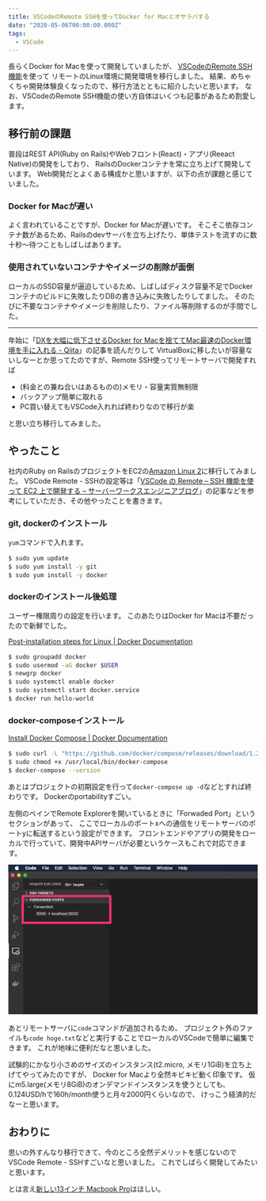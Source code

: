 ```yaml
---
title: VSCodeのRemote SSHを使ってDocker for Macとオサラバする
date: "2020-05-06T00:00:00.000Z"
tags:
  - VSCode
---
```


長らくDocker for Macを使って開発していましたが、
[VSCodeのRemote SSH機能](https://code.visualstudio.com/docs/remote/ssh)を使って
リモートのLinux環境に開発環境を移行しました。
結果、めちゃくちゃ開発体験良くなったので、移行方法とともに紹介したいと思います。
なお、VSCodeのRemote SSH機能の使い方自体はいくつも記事があるため割愛します。

## 移行前の課題

普段はREST API(Ruby on Rails)やWebフロント(React)・アプリ(Reeact Native)の開発をしており、
RailsのDockerコンテナを常に立ち上げて開発しています。
Web開発だとよくある構成かと思いますが、以下の点が課題と感じていました。

### Docker for Macが遅い

よく言われていることですが、Docker for Macが遅いです。
そこそこ依存コンテナ数があるため、Railsのdevサーバを立ち上げたり、単体テストを流すのに数十秒〜待つこともしばしばあります。

### 使用されていないコンテナやイメージの削除が面倒

ローカルのSSD容量が逼迫しているため、しばしばディスク容量不足でDockerコンテナのビルドに失敗したりDBの書き込みに失敗したりしてました。
そのたびに不要なコンテナやイメージを削除したり、ファイル等削除するのが手間でした。

---

年始に「[DXを大幅に低下させるDocker for Macを捨ててMac最速のDocker環境を手に入れる - Qiita](https://qiita.com/yuki_ycino/items/cb21cf91a39ddd61f484)」の記事を読んだりして
VirtualBoxに移したいが容量ないしなーとか思ってたのですが、Remote SSH使ってリモートサーバで開発すれば

* (料金との兼ね合いはあるものの)メモリ・容量実質無制限
* バックアップ簡単に取れる
* PC買い替えてもVSCode入れれば終わりなので移行が楽

と思い立ち移行してみました。

## やったこと

社内のRuby on RailsのプロジェクトをEC2の[Amazon Linux 2](https://aws.amazon.com/jp/amazon-linux-2/)に移行してみました。
VSCode Remote - SSHの設定等は「[VSCode の Remote – SSH 機能を使って EC2 上で開発する – サーバーワークスエンジニアブログ](http://blog.serverworks.co.jp/tech/2020/02/20/vscode-remote-ssh/)」の記事などを参考にしていただき、その他やったことを書きます。

### git, dockerのインストール

`yum`コマンドで入れます。

```sh
$ sudo yum update
$ sudo yum install -y git
$ sudo yum install -y docker
```

### dockerのインストール後処理

ユーザー権限周りの設定を行います。
このあたりはDocker for Macは不要だったので新鮮でした。

[Post-installation steps for Linux | Docker Documentation](https://docs.docker.com/engine/install/linux-postinstall/)

```sh
$ sudo groupadd docker
$ sudo usermod -aG docker $USER
$ newgrp docker 
$ sudo systemctl enable docker
$ sudo systemctl start docker.service
$ docker run hello-world
```

### docker-composeインストール

[Install Docker Compose | Docker Documentation](https://docs.docker.com/compose/install/)

```sh
$ sudo curl -L "https://github.com/docker/compose/releases/download/1.25.5/docker-compose-$(uname -s)-$(uname -m)" -o /usr/local/bin/docker-compose
$ sudo chmod +x /usr/local/bin/docker-compose
$ docker-compose --version
```

あとはプロジェクトの初期設定を行って`docker-compose up -d`などとすれば終わりです。
Dockerのportabilityすごい。

左側のペインでRemote Explorerを開いているときに「Forwaded Port」というセクションがあって、
ここでローカルのポートxへの通信をリモートサーバのポートyに転送するという設定ができます。
フロントエンドやアプリの開発をローカルで行っていて、開発中APIサーバが必要というケースもこれで対応できます。

![forwarded port feature](forwarded-port.jpg)

あとリモートサーバに`code`コマンドが追加されるため、
プロジェクト外のファイルも`code hoge.txt`などと実行することでローカルのVSCodeで簡単に編集できます。
これが地味に便利だなと思いました。

試験的にかなり小さめのサイズのインスタンス(t2.micro, メモリ1GiB)を立ち上げてやってみたのですが、
Docker for Macより全然キビキビ動く印象です。
仮にm5.large(メモリ8GiB)のオンデマンドインスタンスを使うとしても、
0.124USD/hで160h/month使うと月々2000円くらいなので、
けっこう経済的だなーと思います。

## おわりに

思いの外すんなり移行できて、今のところ全然デメリットを感じないのでVSCode Remote - SSHすごいなと思いました。
これでしばらく開発してみたいと思います。

とは言え[新しい13インチ Macbook Pro](https://www.apple.com/jp/macbook-pro-13/)はほしい。
